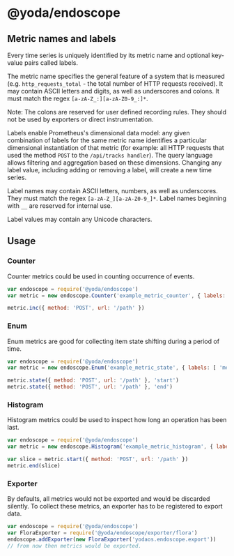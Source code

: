 # @yoda/endoscope

## Metric names and labels
Every time series is uniquely identified by its metric name and optional key-value pairs called labels.

The metric name specifies the general feature of a system that is measured (e.g. `http_requests_total` - the total number of HTTP requests received). It may contain ASCII letters and digits, as well as underscores and colons. It must match the regex `[a-zA-Z_:][a-zA-Z0-9_:]*`.

Note: The colons are reserved for user defined recording rules. They should not be used by exporters or direct instrumentation.

Labels enable Prometheus's dimensional data model: any given combination of labels for the same metric name identifies a particular dimensional instantiation of that metric (for example: all HTTP requests that used the method `POST` to the `/api/tracks handler`). The query language allows filtering and aggregation based on these dimensions. Changing any label value, including adding or removing a label, will create a new time series.

Label names may contain ASCII letters, numbers, as well as underscores. They must match the regex `[a-zA-Z_][a-zA-Z0-9_]*`. Label names beginning with `__` are reserved for internal use.

Label values may contain any Unicode characters.

## Usage

### Counter

Counter metrics could be used in counting occurrence of events.

```js
var endoscope = require('@yoda/endoscope')
var metric = new endoscope.Counter('example_metric_counter', { labels: [ 'method', 'url' ] })

metric.inc({ method: 'POST', url: '/path' })
```

### Enum

Enum metrics are good for collecting item state shifting during a period of time.

```js
var endoscope = require('@yoda/endoscope')
var metric = new endoscope.Enum('example_metric_state', { labels: [ 'method', 'url' ], states: [ 'start', 'end' ] })

metric.state({ method: 'POST', url: '/path' }, 'start')
metric.state({ method: 'POST', url: '/path' }, 'end')
```

### Histogram

Histogram metrics could be used to inspect how long an operation has been last.

```js
var endoscope = require('@yoda/endoscope')
var metric = new endoscope.Histogram('example_metric_histogram', { labels: [ 'method', 'url' ] })

var slice = metric.start({ method: 'POST', url: '/path' })
metric.end(slice)
```

### Exporter

By defaults, all metrics would not be exported and would be discarded silently. To collect these metrics, an exporter has to be registered to export data.

```js
var endoscope = require('@yoda/endoscope')
var FloraExporter = require('@yoda/endoscope/exporter/flora')
endoscope.addExporter(new FloraExporter('yodaos.endoscope.export'))
// from now then metrics would be exported.
```
